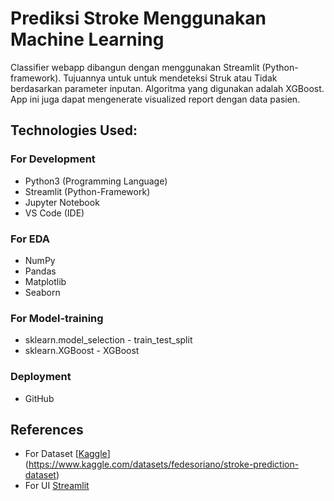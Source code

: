 # **Prediksi Stroke Menggunakan Machine Learning**

Classifier webapp dibangun dengan menggunakan Streamlit (Python-framework). Tujuannya untuk untuk mendeteksi  Struk atau Tidak berdasarkan parameter inputan. Algoritma yang digunakan adalah XGBoost. App ini juga dapat mengenerate visualized report dengan data pasien.


## **Technologies Used:**

### For Development
* Python3 (Programming Language)
* Streamlit (Python-Framework)
* Jupyter Notebook
* VS Code (IDE)

### For EDA
* NumPy
* Pandas
* Matplotlib
* Seaborn

### For Model-training
* sklearn.model_selection - train_test_split
* sklearn.XGBoost - XGBoost


### Deployment
* GitHub

## References
* For Dataset [[Kaggle](https://www.kaggle.com/uciml/pima-indians-diabetes-database)](https://www.kaggle.com/datasets/fedesoriano/stroke-prediction-dataset)
* For UI [Streamlit](https://streamlit.io/)


